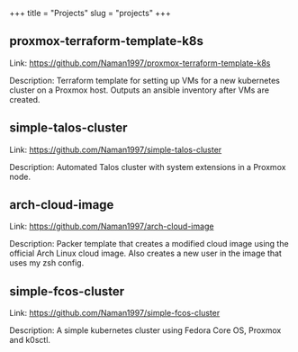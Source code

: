 +++
title = "Projects"
slug = "projects"
+++

## proxmox-terraform-template-k8s

Link: https://github.com/Naman1997/proxmox-terraform-template-k8s

Description: Terraform template for setting up VMs for a new kubernetes cluster on a Proxmox host. Outputs an ansible inventory after VMs are created.

## simple-talos-cluster

Link: https://github.com/Naman1997/simple-talos-cluster

Description: Automated Talos cluster with system extensions in a Proxmox node.

## arch-cloud-image

Link: https://github.com/Naman1997/arch-cloud-image

Description: Packer template that creates a modified cloud image using the official Arch Linux cloud image. Also creates a new user in the image that uses my zsh config.

## simple-fcos-cluster

Link: https://github.com/Naman1997/simple-fcos-cluster

Description: A simple kubernetes cluster using Fedora Core OS, Proxmox and k0sctl.